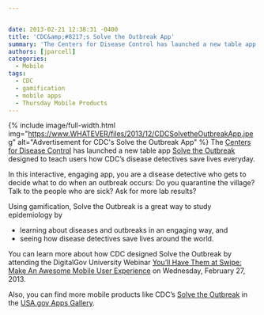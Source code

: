 ```yaml
---


date: 2013-02-21 12:38:31 -0400
title: 'CDC&amp;#8217;s Solve the Outbreak App'
summary: 'The Centers for Disease Control has launched a new table app Solve the Outbreak designed to teach users how CDC&amp;#8217;s disease detectives save lives everyday. In this interactive, engaging app, you are a disease detective who gets to decide what to do when an outbreak occurs\:'
authors: [jparcell]
categories:
  - Mobile
tags:
  - CDC
  - gamification
  - mobile apps
  - Thursday Mobile Products
---
```


{% include image/full-width.html img="https://www.WHATEVER/files/2013/12/CDCSolvetheOutbreakApp.jpeg" alt="Advertisement for CDC's Solve the Outbreak App" %}
The [Centers for Disease Control](http://cdc.gov) has launched a new table app [Solve the Outbreak](https://itunes.apple.com/us/app/solve-the-outbreak/id592485067?mt=8) designed to teach users how CDC&#8217;s disease detectives save lives everyday.

In this interactive, engaging app, you are a disease detective who gets to decide what to do when an outbreak occurs: Do you quarantine the village? Talk to the people who are sick? Ask for more lab results?

Using gamification, Solve the Outbreak is a great way to study epidemiology by

  * learning about diseases and outbreaks in an engaging way, and
  * seeing how disease detectives save lives around the world.

You can learn more about how CDC designed Solve the Outbreak by attending the DigitalGov University Webinar [You’ll Have Them at Swipe: Make An Awesome Mobile User Experience](https://digitalgov.sites.usa.gov/2013/02/11/youll-have-them-at-swipe-making-an-awesome-mobile-user-experience-webinar/ "You’ll Have Them at Swipe: Making An Awesome Mobile User Experience Webinar") on Wednesday, February 27, 2013.

Also, you can find more mobile products like CDC&#8217;s [Solve the Outbreak](https://itunes.apple.com/us/app/solve-the-outbreak/id592485067?mt=8) in the [USA.gov Apps Gallery](http://apps.usa.gov/).